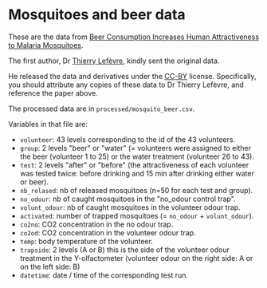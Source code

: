 # Mosquitoes and beer data

These are the data from [Beer Consumption Increases Human Attractiveness to Malaria Mosquitoes](https://doi.org/10.1371/journal.pone.0009546).

The first author, Dr [Thierry Lefèvre](https://sites.google.com/site/thierryelefevre), kindly sent the original data.

He released the data and derivatives under the [CC-BY](https://creativecommons.org/licenses/by/4.0) license.  Specifically, you should attribute any copies of these data to Dr Thierry Lefèvre, and reference the paper above.

The processed data are in `processed/mosquito_beer.csv`.

Variables in that file are:

* `volunteer`: 43 levels corresponding to the id of the 43
  volunteers.
* `group`: 2 levels "beer" or "water" (= volunteers were
  assigned to either the beer (volunteer 1 to 25) or the water
  treatment (volunteer 26 to 43).
* `test`: 2 levels "after" or "before"  (the attractiveness of
  each volunteer was tested twice: before drinking and 15 min
  after drinking either water or beer).
* `nb_relased`: nb of released mosquitoes (n=50 for each test
  and group).
* `no_odour`: nb of caught mosquitoes in the "no_odour control
  trap".
* `volunt_odour`: nb of caught mosquitoes in the volunteer odour
  trap.
* `activated`: number of trapped mosquitoes (= `no_odour` +
  `volunt_odour`).
* `co2no`: CO2 concentration in the no odour trap.
* `co2od`: CO2 concentration in the volunteer odour trap.
* `temp`: body temperature of the volunteer.
* `trapside`: 2 levels (A or B) this is the side of the
  volunteer odour treatment in the Y-olfactometer (volunteer
  odour on the right side: A or on the left side: B)
* `datetime`: date / time of the corresponding test run.

